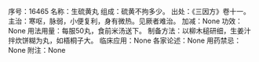 序号：16465
名称：生硫黄丸
组成：硫黄不拘多少。
出处：《三因方》卷十一。
主治：寒呕，脉弱，小便复利，身有微热。见厥者难治。
加减：None
功效：None
用法用量：每服50丸，食前米汤送下。
制备方法：以柳木槌研细，生姜汁拌炊饼糊为丸，如梧桐子大。
临床应用：None
各家论述：None
用药禁忌：None
附注：None
